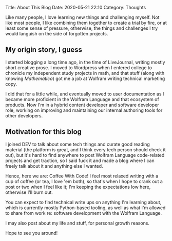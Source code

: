 Title: About This Blog
Date: 2020-05-21 22:10
Category: Thoughts

Like many people, I love learning new things and challenging myself. Not like most people, I like combining them together to create a trial by fire, or at least some sense of pressure, otherwise, the things and challenges I try would languish on the side of forgotten projects.

## My origin story, I guess

I started blogging a long time ago, in the time of LiveJournal, writing mostly short creative prose. I moved to Wordpress when I entered college to chronicle my independent study projects in math, and that stuff (along with knowing _Mathematica_) got me a job at Wolfram writing technical marketing copy.

I did that for a little while, and eventually moved to user documentation as I became more proficient in the Wolfram Language and that ecosystem of products. Now I'm in a hybrid content developer and software developer role, working on improving and maintaining our internal authoring tools for other developers.

## Motivation for this blog

I joined DEV to talk about some tech things and curate good reading material (the platform is great, and I think every tech person should check it out), but it's hard to find anywhere to post Wolfram Language code-related projects and get traction, so I said fuck it and made a blog where I can freely talk about it and anything else I wanted.

Hence, here we are: Coffee With Code! I feel most relaxed writing with a cup of coffee (or tea, I love 'em both), so that's when I hope to crank out a post or two when I feel like it; I'm keeping the expectations low here, otherwise I'll burn out.

You can expect to find technical write ups on anything I'm learning about, which is currently mostly Python-based tooling, as well as what I'm allowed to share from work re: software development with the Wolfram Language.

I may also post about my life and stuff, for personal growth reasons.

Hope to see you around!